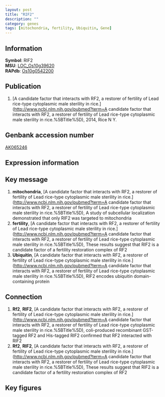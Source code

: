 ```yaml
---
layout: post
title: "RIF2"
description: ""
category: genes
tags: [mitochondria, fertility, Ubiquitin, Gene]
---
```


## Information
__Symbol__: RIF2  
__MSU__: [LOC_Os10g39620](http://rice.plantbiology.msu.edu/cgi-bin/ORF_infopage.cgi?orf=LOC_Os10g39620)  
__RAPdb__: [Os10g0542200](http://rapdb.dna.affrc.go.jp/viewer/gbrowse_details/irgsp1?name=Os10g0542200)  

## Publication
1. [A candidate factor that interacts with RF2, a restorer of fertility of Lead rice-type cytoplasmic male sterility in rice.](http://www.ncbi.nlm.nih.gov/pubmed?term=A candidate factor that interacts with RF2, a restorer of fertility of Lead rice-type cytoplasmic male sterility in rice.%5BTitle%5D), 2014, Rice N Y.

## Genbank accession number
[AK065246](http://www.ncbi.nlm.nih.gov/nuccore/AK065246)  

## Expression information

## Key message
1. __mitochondria__, [A candidate factor that interacts with RF2, a restorer of fertility of Lead rice-type cytoplasmic male sterility in rice.](http://www.ncbi.nlm.nih.gov/pubmed?term=A candidate factor that interacts with RF2, a restorer of fertility of Lead rice-type cytoplasmic male sterility in rice.%5BTitle%5D),  A study of subcellular localization demonstrated that only RIF2 was targeted to mitochondria
2. __fertility__, [A candidate factor that interacts with RF2, a restorer of fertility of Lead rice-type cytoplasmic male sterility in rice.](http://www.ncbi.nlm.nih.gov/pubmed?term=A candidate factor that interacts with RF2, a restorer of fertility of Lead rice-type cytoplasmic male sterility in rice.%5BTitle%5D), These results suggest that RIF2 is a candidate factor of a fertility restoration complex of RF2
3. __Ubiquitin__, [A candidate factor that interacts with RF2, a restorer of fertility of Lead rice-type cytoplasmic male sterility in rice.](http://www.ncbi.nlm.nih.gov/pubmed?term=A candidate factor that interacts with RF2, a restorer of fertility of Lead rice-type cytoplasmic male sterility in rice.%5BTitle%5D),  RIF2 encodes ubiquitin domain-containing protein

## Connection
1. __Rf2__, __RIF2__, [A candidate factor that interacts with RF2, a restorer of fertility of Lead rice-type cytoplasmic male sterility in rice.](http://www.ncbi.nlm.nih.gov/pubmed?term=A candidate factor that interacts with RF2, a restorer of fertility of Lead rice-type cytoplasmic male sterility in rice.%5BTitle%5D),  coli-produced recombinant GST-tagged RF2 and His-tagged RIF2 confirmed that RF2 interacted with RIF2
2. __Rf2__, __RIF2__, [A candidate factor that interacts with RF2, a restorer of fertility of Lead rice-type cytoplasmic male sterility in rice.](http://www.ncbi.nlm.nih.gov/pubmed?term=A candidate factor that interacts with RF2, a restorer of fertility of Lead rice-type cytoplasmic male sterility in rice.%5BTitle%5D), These results suggest that RIF2 is a candidate factor of a fertility restoration complex of RF2

## Key figures


